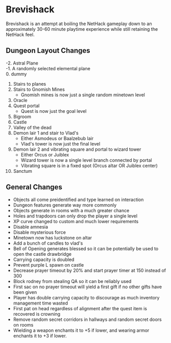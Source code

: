 # Brevishack
Brevishack is an attempt at boiling the NetHack gameplay down to an approximately 30-60 minute playtime experience while still retaining the NetHack feel.

## Dungeon Layout Changes
  -2. Astral Plane  
  -1. A randomly selected elemental plane  
  0. dummy
  1. Stairs to planes
  2. Stairs to Gnomish Mines
      - Gnomish mines is now just a single random minetown level
  3. Oracle
  4. Quest portal
      - Quest is now just the goal level
  5. Bigroom
  6. Castle
  7. Valley of the dead
  8. Demon lair 1 and stair to Vlad's
      - Either Asmodeus or Baalzebub lair
      - Vlad's tower is now just the final level
  9. Demon lair 2 and vibrating square and portal to wizard tower
      - Either Orcus or Juiblex
      - Wizard tower is now a single level branch connected by portal
      - Vibrating square is in a fixed spot (Orcus altar OR Juiblex center)
  10. Sanctum
  
## General Changes
- Objects all come preidentified and type learned on interaction
- Dungeon features generate way more commonly
- Objects generate in rooms with a much greater chance
- Holes and trapdoors can only drop the player a single level
- XP curve changed to custom and much lower requirements
- Disable amnesia
- Disable mysterious force
- Minetown now has luckstone on altar
- Add a bunch of candles to vlad's
- Bell of Opening generates blessed so it can be potentially be used to open the castle drawbridge
- Carrying capacity is doubled
- Prevent purple L spawn on castle
- Decrease prayer timeout by 20% and start prayer timer at 150 instead of 300
- Block rodney from stealing QA so it can be reliably used
- First sac on no prayer timeout will yield a first gift if no other gifts have been given
- Player has double carrying capacity to discourage as much inventory management time wasted
- First pat on head regardless of alignment after the quest item is recovered is crowning
- Remove random secret corridors in hallways and random secret doors on rooms
- Wielding a weapon enchants it to +5 if lower, and wearing armor enchants it to +3 if lower.

